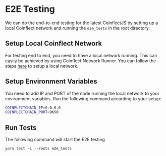 # E2E Testing

We can do the end-to-end testing for the latest CoinflectJS by setting up a local Coinflect network and running the `e2e_tests` in the root directory.

## Setup Local Coinflect Network

For testing end to end, you need to have a local network running. This can easily be achieved by using Coinflect Network Runner. You can follow the steps [here](https://docs.coinflect.com/quickstart/network-runner) to setup a local network.

## Setup Environment Variables

You need to add IP and PORT of the node running the local network to your environment variables. Run the following command according to your setup:

```bash
COINFLECTCHAIN_IP=0.0.0.0
COINFLECTCHAIN_PORT=9650
```

## Run Tests

The following command will start the E2E testing

```
yarn test -i --roots e2e_tests
```
